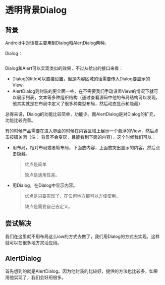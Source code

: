 # 透明背景Dialog


## 背景
Android中对话框主要用到Dialog和AlertDialog两种。

Dialog：

![]()

Dialog和Alert可以实现类似的效果，不过从给出的接口来看：

* Dialog的title可以直接设置，但是内容区域的话需要传入Dialog要显示的View。
* AlertDialog则封装的更全面一些，在不需要我们手动设置View的情况下就可以展示列表，文本等多种组织结构（通过查看源码中他的布局结构可以发现，他其实就是在布局中定义了很多种类型布局，然后动态显示和隐藏）

总得来说，Dialog的功能比较简单，功能少。而AlertDialog是对Dialog的扩充，功能比较完善。

有的时候产品需要在进入界面的时候在内容区域上展示一个悬浮的View，然后点击按钮关闭（注： 背景不会变灰，且能看到下面的内容），这个时候我们可以：

* 用布局，相对布局或者帧布局，下面放内容，上面放突出显示的内容。然后点击隐藏。

	>优点是简单
	>
	>缺点是通用性差。

* 用Dialog，在Dialog中显示内容。
	> 优点是只要实现了，在任何地方都可以方便使用。
	> 
	> 缺点是需要自己去定义。

## 尝试解决
我们在这里就不用布局这么low的方式去做了，我们用Dialog的方式去实现，这样就可以在很多地方灵活应用。

## AlertDialog
首先想到的就是AlertDialog。因为他封装的比较好，提供的方法也比较多，如果用他实现了，我们会好用很多。
